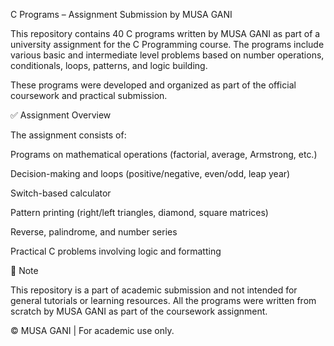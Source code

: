 C Programs – Assignment Submission by MUSA GANI

This repository contains 40 C programs written by MUSA GANI as part of a university assignment for the C Programming course. The programs include various basic and intermediate level problems based on number operations, conditionals, loops, patterns, and logic building.

These programs were developed and organized as part of the official coursework and practical submission.

✅ Assignment Overview

The assignment consists of:

Programs on mathematical operations (factorial, average, Armstrong, etc.)

Decision-making and loops (positive/negative, even/odd, leap year)

Switch-based calculator

Pattern printing (right/left triangles, diamond, square matrices)

Reverse, palindrome, and number series

Practical C problems involving logic and formatting

🧾 Note

This repository is a part of academic submission and not intended for general tutorials or learning resources. All the programs were written from scratch by MUSA GANI as part of the coursework assignment.

© MUSA GANI | For academic use only.


